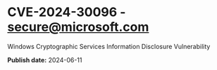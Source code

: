 # CVE-2024-30096 - secure@microsoft.com

Windows Cryptographic Services Information Disclosure Vulnerability

**Publish date:** 2024-06-11
